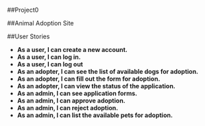 ##Project0

##Animal Adoption Site

##User Stories

* **As a user, I can create a new account.**
* **As a user, I can log in.**
* **As a user, I can log out**
* **As an adopter, I can see the list of available dogs for adoption.**
* **As an adopter, I can fill out the form for adoption.**
* **As an adopter, I can view the status of the application.**
* **As an admin, I can see application forms.**
* **As an admin, I can approve adoption.**
* **As an admin, I can reject adoption.**
* **As an admin, I can list the available pets for adoption.**